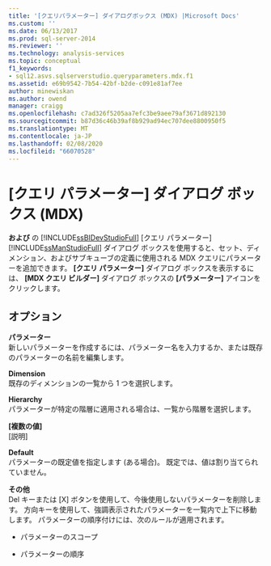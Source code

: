 ```yaml
---
title: '[クエリパラメーター] ダイアログボックス (MDX) |Microsoft Docs'
ms.custom: ''
ms.date: 06/13/2017
ms.prod: sql-server-2014
ms.reviewer: ''
ms.technology: analysis-services
ms.topic: conceptual
f1_keywords:
- sql12.asvs.sqlserverstudio.queryparameters.mdx.f1
ms.assetid: e69b9542-7b54-42bf-b2de-c091e81af7ee
author: minewiskan
ms.author: owend
manager: craigg
ms.openlocfilehash: c7ad326f5205aa7efc3be9aee79af3671d892130
ms.sourcegitcommit: b87d36c46b39af8b929ad94ec707dee8800950f5
ms.translationtype: MT
ms.contentlocale: ja-JP
ms.lasthandoff: 02/08/2020
ms.locfileid: "66070528"
---
```

# <a name="query-parameters-dialog-box-mdx"></a>[クエリ パラメーター] ダイアログ ボックス (MDX)
  
  **および** の [!INCLUDE[ssBIDevStudioFull](../includes/ssbidevstudiofull-md.md)] [クエリ パラメーター] [!INCLUDE[ssManStudioFull](../includes/ssmanstudiofull-md.md)] ダイアログ ボックスを使用すると、セット、ディメンション、およびサブキューブの定義に使用される MDX クエリにパラメーターを追加できます。 
  **[クエリ パラメーター]** ダイアログ ボックスを表示するには、 **[MDX クエリ ビルダー]** ダイアログ ボックスの **[パラメーター]** アイコンをクリックします。  
  
## <a name="options"></a>オプション  
 **パラメーター**  
 新しいパラメーターを作成するには、パラメーター名を入力するか、または既存のパラメーターの名前を編集します。  
  
 **Dimension**  
 既存のディメンションの一覧から 1 つを選択します。  
  
 **Hierarchy**  
 パラメーターが特定の階層に適用される場合は、一覧から階層を選択します。  
  
 **[複数の値]**  
 [説明]  
  
 **Default**  
 パラメーターの既定値を指定します (ある場合)。 既定では、値は割り当てられていません。  
  
 **その他**  
 Del キーまたは [X] ボタンを使用して、今後使用しないパラメーターを削除します。 方向キーを使用して、強調表示されたパラメーターを一覧内で上下に移動します。 パラメーターの順序付けには、次のルールが適用されます。  
  
-   パラメーターのスコープ  
  
-   パラメーターの順序  
  
  
